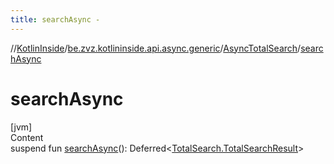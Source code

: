 ```yaml
---
title: searchAsync -
---
```

//[KotlinInside](../../index.md)/[be.zvz.kotlininside.api.async.generic](../index.md)/[AsyncTotalSearch](index.md)/[searchAsync](search-async.md)



# searchAsync  
[jvm]  
Content  
suspend fun [searchAsync](search-async.md)(): Deferred<[TotalSearch.TotalSearchResult](../../be.zvz.kotlininside.api.generic/-total-search/-total-search-result/index.md)>  



